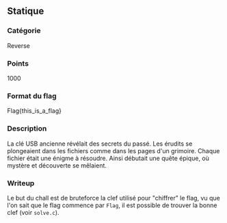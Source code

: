 ## Statique

### Catégorie

Reverse

### Points

1000

### Format du flag 

Flag{this_is_a_flag}

### Description
La clé USB ancienne révélait des secrets du passé. Les érudits se plongeaient 
dans les fichiers comme dans les pages d'un grimoire. Chaque fichier était 
une énigme à résoudre. Ainsi débutait une quête épique, où mystère et 
découverte se mêlaient.

### Writeup

Le but du chall est de bruteforce la clef utilisé pour "chiffrer" le flag, vu 
que l'on sait que le flag commence par `Flag`, il est possible de trouver la 
bonne clef (voir `solve.c`).
